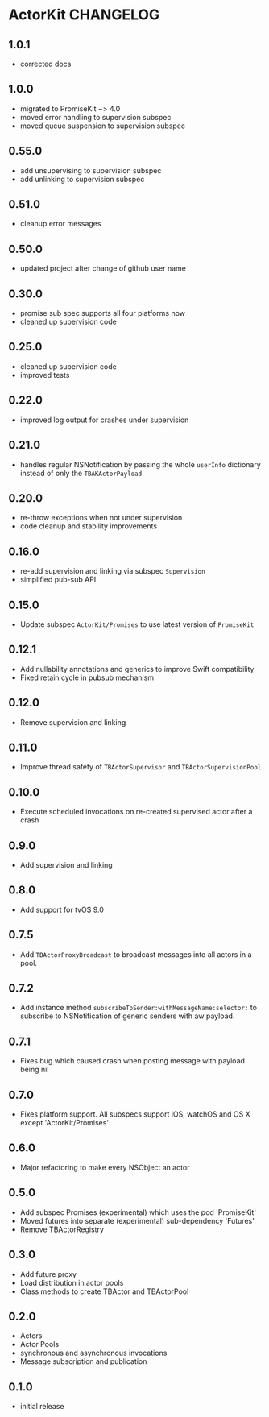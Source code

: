 # ActorKit CHANGELOG

## 1.0.1

- corrected docs

## 1.0.0

- migrated to PromiseKit ~> 4.0
- moved error handling to supervision subspec
- moved queue suspension to supervision subspec

## 0.55.0

- add unsupervising to supervision subspec
- add unlinking to supervision subspec

## 0.51.0

- cleanup error messages

## 0.50.0

- updated project after change of github user name

## 0.30.0

- promise sub spec supports all four platforms now
- cleaned up supervision code

## 0.25.0

- cleaned up supervision code
- improved tests

## 0.22.0

- improved log output for crashes under supervision

## 0.21.0

- handles regular NSNotification by passing the whole `userInfo` dictionary instead of only the `TBAKActorPayload`

## 0.20.0

- re-throw exceptions when not under supervision
- code cleanup and stability improvements

## 0.16.0

- re-add supervision and linking via subspec `Supervision`
- simplified pub-sub API

## 0.15.0

- Update subspec `ActorKit/Promises` to use latest version of `PromiseKit`

## 0.12.1

- Add nullability annotations and generics to improve Swift compatibility
- Fixed retain cycle in pubsub mechanism

## 0.12.0

- Remove supervision and linking

## 0.11.0

- Improve thread safety of `TBActorSupervisor` and `TBActorSupervisionPool`

## 0.10.0

- Execute scheduled invocations on re-created supervised actor after a crash

## 0.9.0

- Add supervision and linking

## 0.8.0

- Add support for tvOS 9.0

## 0.7.5

- Add `TBActorProxyBroadcast` to broadcast messages into all actors in a pool.

## 0.7.2

- Add instance method `subscribeToSender:withMessageName:selector:` to subscribe to NSNotification of generic senders with aw payload.

## 0.7.1

- Fixes bug which caused crash when posting message with payload being nil

## 0.7.0

- Fixes platform support. All subspecs support iOS, watchOS and OS X except 'ActorKit/Promises'

## 0.6.0

- Major refactoring to make every NSObject an actor

## 0.5.0

- Add subspec Promises (experimental) which uses the pod 'PromiseKit'
- Moved futures into separate (experimental) sub-dependency 'Futures'
- Remove TBActorRegistry

## 0.3.0

- Add future proxy
- Load distribution in actor pools
- Class methods to create TBActor and TBActorPool

## 0.2.0

- Actors
- Actor Pools
- synchronous and asynchronous invocations
- Message subscription and publication

## 0.1.0

- initial release

